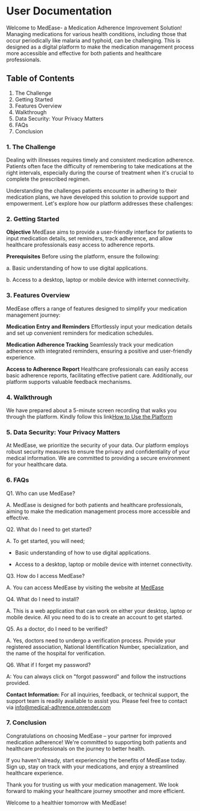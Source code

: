 # User Documentation

Welcome to MedEase- a Medication Adherence Improvement Solution! Managing medications for various health conditions, including those that occur periodically like malaria and typhoid, can be challenging. This is designed as a digital platform to make the medication management process more accessible and effective for both patients and healthcare professionals.

## Table of Contents

1. The Challenge
2. Getting Started
3. Features Overview
4. Walkthrough
5. Data Security: Your Privacy Matters
6. FAQs
7. Conclusion 

### 1. The Challenge

Dealing with illnesses requires timely and consistent medication adherence. Patients often face the difficulty of remembering to take medications at the right intervals, especially during the course of treatment when it's crucial to complete the prescribed regimen.

Understanding the challenges patients encounter in adhering to their medication plans, we have developed this solution to provide support and empowerment. Let's explore how our platform addresses these challenges:


### 2. Getting Started

**Objective**
MedEase aims to provide a user-friendly interface for patients to input medication details, set reminders, track adherence, and allow healthcare professionals easy access to adherence reports. 

**Prerequisites**
Before using the platform, ensure the following:

a. Basic understanding of how to use digital applications.

b. Access to a desktop, laptop or mobile device with internet connectivity.


### 3. Features Overview

MedEase offers a range of features designed to simplify your medication management journey:

**Medication Entry and Reminders**
Effortlessly input your medication details and set up convenient reminders for medication schedules.

**Medication Adherence Tracking**
Seamlessly track your medication adherence with integrated reminders, ensuring a positive and user-friendly experience.

**Access to Adherence Report**
Healthcare professionals can easily access basic adherence reports, facilitating effective patient care. Additionally, our platform supports valuable feedback mechanisms.

### 4. Walkthrough
We have prepared about a 5-minute screen recording that walks you through the platform. Kindly follow this link[How to Use the Platform]()

### 5. Data Security: Your Privacy Matters
At MedEase, we prioritize the security of your data. Our platform employs robust security measures to ensure the privacy and confidentiality of your medical information. We are committed to providing a secure environment for your healthcare data.

### 6. FAQs

Q1. Who can use MedEase?

A. MedEase is designed for both patients and healthcare professionals, aiming to make the medication management process more accessible and effective.

Q2. What do I need to get started?

A. To get started, you will need;

- Basic understanding of how to use digital applications.

- Access to a desktop, laptop or mobile device with internet connectivity.

Q3. How do I access MedEase?

A. You can access MedEase by visiting the website at [MedEase](https://medical-adhrence.onrender.com/#)  

Q4. What do I need to install?

A. This is a web application that can work on either your desktop, laptop or mobile device. All you need to do is to create an account to get started. 

Q5. As a doctor, do I need to be verified?

A. Yes, doctors need to undergo a verification process. Provide your registered association, National Identification Number, specialization, and the name of the hospital for verification.

Q6. What if I forget my password?

A: You can always click on "forgot password" and follow the instructions provided.

**Contact Information:** For all inquiries, feedback, or technical support, the support team is readily available to assist you. Please feel free to contact via info@medical-adhrence.onrender.com

### 7. Conclusion

Congratulations on choosing MedEase – your partner for improved medication adherence! We're committed to supporting both patients and healthcare professionals on the journey to better health.

If you haven't already, start experiencing the benefits of MedEase today. Sign up, stay on track with your medications, and enjoy a streamlined healthcare experience.

Thank you for trusting us with your medication management. We look forward to making your healthcare journey smoother and more efficient.

Welcome to a healthier tomorrow with MedEase! 